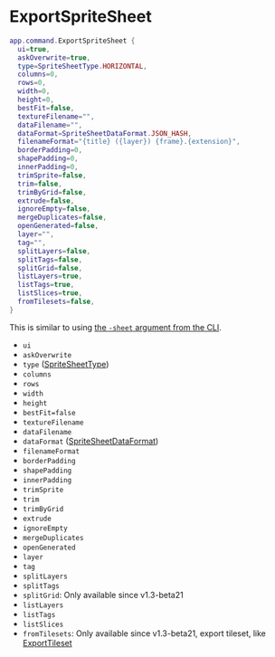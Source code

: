 # ExportSpriteSheet

```lua
app.command.ExportSpriteSheet {
  ui=true,
  askOverwrite=true,
  type=SpriteSheetType.HORIZONTAL,
  columns=0,
  rows=0,
  width=0,
  height=0,
  bestFit=false,
  textureFilename="",
  dataFilename="",
  dataFormat=SpriteSheetDataFormat.JSON_HASH,
  filenameFormat="{title} ({layer}) {frame}.{extension}",
  borderPadding=0,
  shapePadding=0,
  innerPadding=0,
  trimSprite=false,
  trim=false,
  trimByGrid=false,
  extrude=false,
  ignoreEmpty=false,
  mergeDuplicates=false,
  openGenerated=false,
  layer="",
  tag="",
  splitLayers=false,
  splitTags=false,
  splitGrid=false,
  listLayers=true,
  listTags=true,
  listSlices=true,
  fromTilesets=false,
}
```

This is similar to
using [the `-sheet` argument from the CLI](https://www.aseprite.org/docs/cli/#sheet).

* `ui`
* `askOverwrite`
* `type` ([SpriteSheetType](../spritesheettype.md#spritesheettype))
* `columns`
* `rows`
* `width`
* `height`
* `bestFit=false`
* `textureFilename`
* `dataFilename`
* `dataFormat` ([SpriteSheetDataFormat](../spritesheetdataformat.md#spritesheetdataformat))
* `filenameFormat`
* `borderPadding`
* `shapePadding`
* `innerPadding`
* `trimSprite`
* `trim`
* `trimByGrid`
* `extrude`
* `ignoreEmpty`
* `mergeDuplicates`
* `openGenerated`
* `layer`
* `tag`
* `splitLayers`
* `splitTags`
* `splitGrid`: Only available since v1.3-beta21
* `listLayers`
* `listTags`
* `listSlices`
* `fromTilesets`: Only available since v1.3-beta21, export tileset,
  like [ExportTileset](ExportTileset.md#exporttileset)
